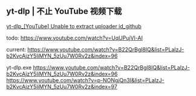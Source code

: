 ## yt-dlp | 不止 YouTube 视频下载

[yt-dlp_[YouTube] Unable to extract uploader id_github](https://github.com/yt-dlp/yt-dlp)

todo:
https://www.youtube.com/watch?v=UqUPujVl-AI

current:
https://www.youtube.com/watch?v=B22QrBgl8IQ&list=PLalzJ-b2KvcAjzY5liMYN_5zUu7W0Rv2z&index=96

yt-dlp.exe https://www.youtube.com/watch?v=B22QrBgl8IQ&list=PLalzJ-b2KvcAjzY5liMYN_5zUu7W0Rv2z&index=96 https://www.youtube.com/watch?v=p-NONgjQn3I&list=PLalzJ-b2KvcAjzY5liMYN_5zUu7W0Rv2z&index=97